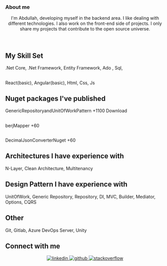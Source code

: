 
### About me
<div align="center">I'm Abdullah, developing myself in the backend area. I like dealing with different technologies. I also work on the front-end side of projects. I only share my projects that contribute to the open source universe.

</div>  
<br/>


<br/>  

## My Skill Set  

.Net Core, .Net Framework, Entity Framework, Ado , Sql, 
<br/>
## 
 React(basic), Angular(basic), Html, Css, Js
 <br/>
## Nuget packages I've published
GenericRepositoryandUnitOfWorkPattern +1100 Download
##
berjMapper +60
##
DecimalJsonConverterNuget +60
## Architectures I have experience with
N-Layer, Clean Architecture, Multitenancy

## Design Pattern I have experience with
UnitOfWork, Generic Repository, Repository, DI, MVC, Builder, Mediator, Options, CQRS
## Other
Git, Gitlab, Azure DevOps Server, Unity
## Connect with me  
<div align="center">
<a href="https://www.linkedin.com/in/abdullahblk/" target="_blank">
<img src=https://img.shields.io/badge/linkedin-%231E77B5.svg?&style=for-the-badge&logo=linkedin&logoColor=white alt=linkedin style="margin-bottom: 5px;" />
</a>
<a href="www.github.com/berjcode" target="_blank">
<img src=https://img.shields.io/badge/github-%2324292e.svg?&style=for-the-badge&logo=github&logoColor=white alt=github style="margin-bottom: 5px;" />
</a>
<a href="https://stackoverflow.com/users/20230962/abdullah-bal%c4%b1k%c3%a7%c4%b1" target="_blank">
<img src=https://img.shields.io/badge/stackoverflow-%23F28032.svg?&style=for-the-badge&logo=stackoverflow&logoColor=white alt=stackoverflow style="margin-bottom: 5px;" />
</a>  
</div>  
  



  
 















